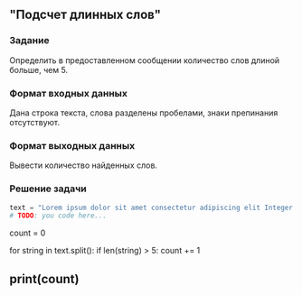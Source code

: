 ## "Подсчет длинных слов"

### Задание

Определить в предоставленном сообщении количество слов длиной больше, чем 5.

### Формат входных данных

Дана строка текста, слова разделены пробелами, знаки препинания отсутствуют.

### Формат выходных данных

Вывести количество найденных слов.

### Решение задачи

```python
text = "Lorem ipsum dolor sit amet consectetur adipiscing elit Integer porttitor bibendum nisi ut convallis ante"
# TODO: you code here...
```
count = 0

for string in text.split():
    if len(string) > 5:
        count += 1

print(count)
---

